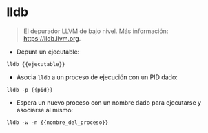 # lldb

> El depurador LLVM de bajo nivel.
> Más información: <https://lldb.llvm.org>.

- Depura un ejecutable:

`lldb {{ejecutable}}`

- Asocia `lldb` a un proceso de ejecución con un PID dado:

`lldb -p {{pid}}`

- Espera un nuevo proceso con un nombre dado para ejecutarse y asociarse al mismo:

`lldb -w -n {{nombre_del_proceso}}`
